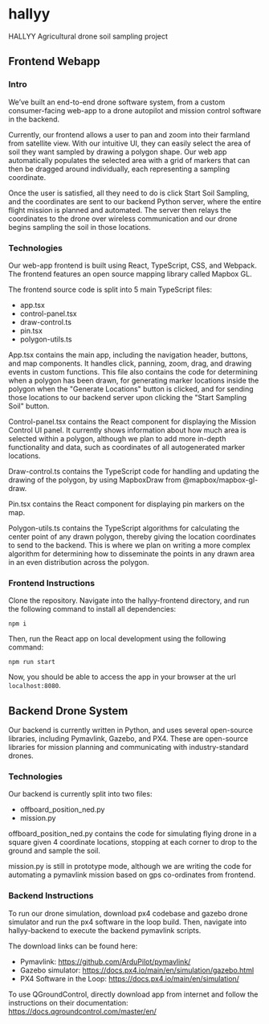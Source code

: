 # hallyy
HALLYY Agricultural drone soil sampling project 

## Frontend Webapp

### Intro
We’ve built an end-to-end drone software system, from a custom consumer-facing web-app to a drone autopilot and mission control software in the backend. 

Currently, our frontend allows a user to pan and zoom into their farmland from satellite view. With our intuitive UI, they can easily select the area of soil they want sampled by drawing a polygon shape. Our web app automatically populates the selected area with a grid of markers that can then be dragged around individually, each representing a sampling coordinate. 

Once the user is satisfied, all they need to do is click Start Soil Sampling, and the coordinates are sent to our backend Python server, where the entire flight mission is planned and automated. The server then relays the coordinates to the drone over wireless communication and our drone begins sampling the soil in those locations.

### Technologies
Our web-app frontend is built using React, TypeScript, CSS, and Webpack. The frontend features an open source mapping library called Mapbox GL. 

The frontend source code is split into 5 main TypeScript files: 

- app.tsx
- control-panel.tsx
- draw-control.ts
- pin.tsx
- polygon-utils.ts

App.tsx contains the main app, including the navigation header, buttons, and map components. It handles click, panning, zoom, drag, and drawing events in custom functions. This file also contains the code for determining when a polygon has been drawn, for generating marker locations inside the polygon when the "Generate Locations" button is clicked, and for sending those locations to our backend server upon clicking the "Start Sampling Soil" button.

Control-panel.tsx contains the React component for displaying the Mission Control UI panel. It currently shows information about how much area is selected within a polygon, although we plan to add more in-depth functionality and data, such as coordinates of all autogenerated marker locations.

Draw-control.ts contains the TypeScript code for handling and updating the drawing of the polygon, by using MapboxDraw from @mapbox/mapbox-gl-draw.

Pin.tsx contains the React component for displaying pin markers on the map.

Polygon-utils.ts contains the TypeScript algorithms for calculating the center point of any drawn polygon, thereby giving the location coordinates to send to the backend. This is where we plan on writing a more complex algorithm for determining how to disseminate the points in any drawn area in an even distribution across the polygon. 

### Frontend Instructions

Clone the repository. Navigate into the hallyy-frontend directory, and run the following command to install all dependencies:

```
npm i
```

Then, run the React app on local development using the following command:

```
npm run start
```

Now, you should be able to access the app in your browser at the url `localhost:8080`.

## Backend Drone System
Our backend is currently written in Python, and uses several open-source libraries, including Pymavlink, Gazebo, and PX4. These are open-source libraries for mission planning and communicating with industry-standard drones. 

### Technologies
Our backend is currently split into two files: 

- offboard_position_ned.py
- mission.py

offboard_position_ned.py contains the code for simulating flying drone in a square given 4 coordinate locations, stopping at each corner to drop to the ground and sample the soil.

mission.py is still in prototype mode, although we are writing the code for automating a pymavlink mission based on gps co-ordinates from frontend.

### Backend Instructions
To run our drone simulation, download px4 codebase and gazebo drone simulator and run the px4 software in the loop build.
Then, navigate into hallyy-backend to execute the backend pymavlink scripts.

The download links can be found here:

- Pymavlink: https://github.com/ArduPilot/pymavlink/
- Gazebo simulator: https://docs.px4.io/main/en/simulation/gazebo.html
- PX4 Software in the Loop: https://docs.px4.io/main/en/simulation/

To use QGroundControl, directly download app from internet and follow the instructions on their documentation: https://docs.qgroundcontrol.com/master/en/
